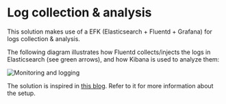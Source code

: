 # Log collection & analysis

This solution makes use of a EFK (Elasticsearch + Fluentd + Grafana) for logs collection & analysis.

The following diagram illustrates how Fluentd collects/injects the logs in Elasticsearch (see green arrows), and how Kibana is used to analyze them:

![Monitoring and logging](img/monitoring-and-logging.png)

The solution is inspired in [this blog](https://docs.bitnami.com/tutorials/integrate-logging-kubernetes-kibana-elasticsearch-fluentd/). Refer to it for more information about the setup.
